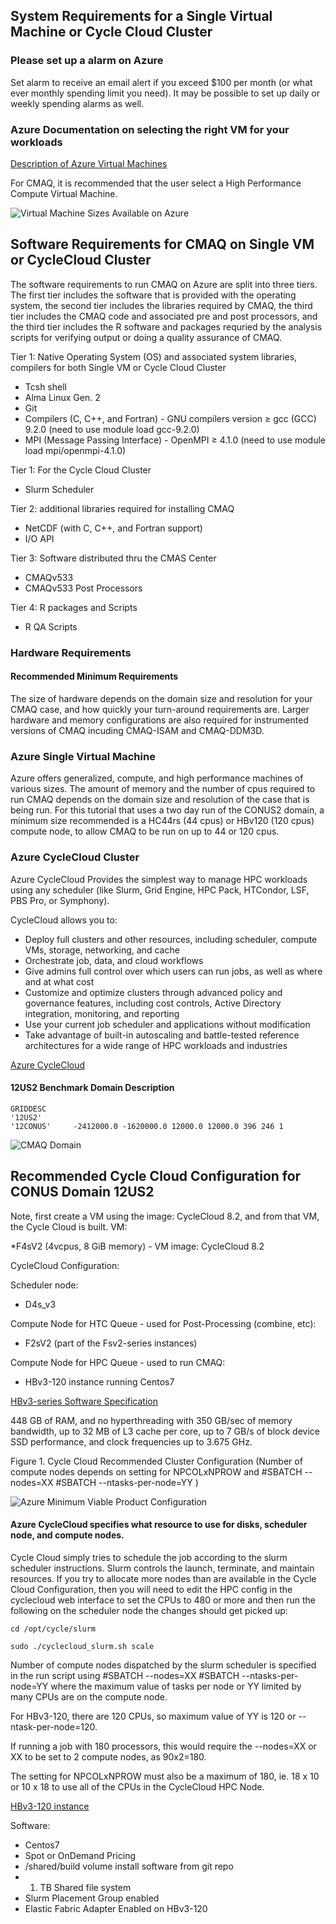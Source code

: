 ## System Requirements for a Single Virtual Machine or Cycle Cloud Cluster

### Please set up a alarm on Azure 
Set alarm to receive an email alert if you exceed $100 per month (or what ever monthly spending limit you need).
It may be possible to set up daily or weekly spending alarms as well.

### Azure Documentation on selecting the right VM for your workloads

<a href="https://docs.microsoft.com/en-us/azure/virtual-machines/sizes">Description of Azure Virtual Machines</a>

For CMAQ, it is recommended that the user select a High Performance Compute Virtual Machine.

![Virtual Machine Sizes Available on Azure](../../azure_web_interface_images/Azure_Virtual_Machines_Available.png)


## Software Requirements for CMAQ on Single VM or CycleCloud Cluster

The software requirements to run CMAQ on Azure are split into three tiers. The first tier includes the software that is provided with the operating system, the second tier includes the libraries required by CMAQ, the third tier includes the CMAQ code and associated pre and post processors, and the third tier includes the R software and packages requried by the analysis scripts for verifying output or doing a quality assurance of CMAQ.

Tier 1: Native Operating System (OS) and associated system libraries, compilers for both Single VM or Cycle Cloud Cluster

* Tcsh shell
* Alma Linux Gen. 2
* Git
* Compilers (C, C++, and Fortran) - GNU compilers version ≥ gcc (GCC) 9.2.0 (need to use module load gcc-9.2.0)
* MPI (Message Passing Interface) -  OpenMPI ≥ 4.1.0  (need to use module load mpi/openmpi-4.1.0)

Tier 1: For the Cycle Cloud Cluster

* Slurm Scheduler

Tier 2: additional libraries required for installing CMAQ

* NetCDF (with C, C++, and Fortran support)
* I/O API

Tier 3: Software distributed thru the CMAS Center

* CMAQv533
* CMAQv533 Post Processors

Tier 4: R packages and Scripts

* R QA Scripts

### Hardware Requirements

#### Recommended Minimum Requirements

The size of hardware depends on the domain size and resolution for  your CMAQ case, and how quickly your turn-around requirements are.
Larger hardware and memory configurations are also required for instrumented versions of CMAQ incuding CMAQ-ISAM and CMAQ-DDM3D.

### Azure Single Virtual Machine

Azure offers generalized, compute, and high performance machines of various sizes.
The amount of memory and the number of cpus required to run CMAQ depends on the domain size and resolution of the case that is being run.
For this tutorial that uses a two day run of the CONUS2 domain, a minimum size recommended is a HC44rs (44 cpus)  or HBv120 (120 cpus) compute node, to allow CMAQ to be run on up to 44 or 120 cpus.


### Azure CycleCloud Cluster

Azure CycleCloud Provides the simplest way to manage HPC workloads using any scheduler (like Slurm, Grid Engine, HPC Pack, HTCondor, LSF, PBS Pro, or Symphony).

CycleCloud allows you to:

* Deploy full clusters and other resources, including scheduler, compute VMs, storage, networking, and cache
* Orchestrate job, data, and cloud workflows
* Give admins full control over which users can run jobs, as well as where and at what cost
* Customize and optimize clusters through advanced policy and governance features, including cost controls, Active Directory integration, monitoring, and reporting
* Use your current job scheduler and applications without modification
* Take advantage of built-in autoscaling and battle-tested reference architectures for a wide range of HPC workloads and industries


<a href="https://docs.microsoft.com/en-us/azure/cyclecloud/?view=cyclecloud-8">Azure CycleCloud</a>


#### 12US2 Benchmark Domain Description

```
GRIDDESC
'12US2'
'12CONUS'     -2412000.0 -1620000.0 12000.0 12000.0 396 246 1
```

![CMAQ Domain](../../qa_plots/tileplots/CMAQ_ACONC_12US2_Benchmark_Tileplot.png)


## Recommended Cycle Cloud Configuration for CONUS Domain 12US2

Note, first create a VM using the image: CycleCloud 8.2, and from that VM, the Cycle Cloud is built.
VM:

*F4sV2 (4vcpus, 8 GiB memory) - VM image: CycleCloud 8.2

CycleCloud Configuration:

Scheduler node:

* D4s_v3

Compute Node for HTC Queue - used for Post-Processing (combine, etc):

* F2sV2 (part of the Fsv2-series instances)

Compute Node for HPC Queue - used to run CMAQ:

*  HBv3-120 instance running Centos7 

<a href="https://docs.microsoft.com/en-us/azure/virtual-machines/workloads/hpc/hbv3-series-overview#software-specifications">HBv3-series Software Specification</a>

448 GB of RAM, and no hyperthreading with 350 GB/sec of memory bandwidth, up to 32 MB of L3 cache per core, up to 7 GB/s of block device SSD performance, and clock frequencies up to 3.675 GHz.

Figure 1. Cycle Cloud Recommended Cluster Configuration (Number of compute nodes depends on setting for NPCOLxNPROW and #SBATCH --nodes=XX #SBATCH --ntasks-per-node=YY )

![Azure Minimum Viable Product Configuration](../../diagrams/microsoft_azure_minimum_viable_product.png)

#### Azure CycleCloud specifies what resource to use for disks, scheduler node, and compute nodes. 
Cycle Cloud simply tries to schedule the job according to the slurm scheduler instructions. Slurm controls the launch, terminate, and maintain resources.
If you try to allocate more nodes than are available in the Cycle Cloud Configuration, then you will need to 
edit the HPC config in the cyclecloud web interface to set the CPUs to 480 or more and then run the following on the scheduler node the changes should get picked up:

`cd /opt/cycle/slurm`

`sudo ./cyclecloud_slurm.sh scale`

Number of compute nodes dispatched by the slurm scheduler is specified in the run script using #SBATCH --nodes=XX #SBATCH --ntasks-per-node=YY where the maximum value of tasks per node or YY limited by many CPUs are on the compute node.  

For HBv3-120, there are 120 CPUs, so maximum value of YY is 120 or --ntask-per-node=120.  

If running a job with 180 processors, this would require the --nodes=XX or XX to be set to 2 compute nodes, as 90x2=180.  

The setting for NPCOLxNPROW must also be a maximum of 180, ie. 18 x 10 or 10 x 18 to use all of the CPUs in the CycleCloud HPC Node.


<a href="https://docs.microsoft.com/en-us/azure/virtual-machines/hbv3-series">HBv3-120 instance </a>


Software: 

* Centos7
* Spot or OnDemand Pricing 
* /shared/build volume install software from git repo
* 1. TB Shared file system 
* Slurm Placement Group enabled
* Elastic Fabric Adapter Enabled on HBv3-120
